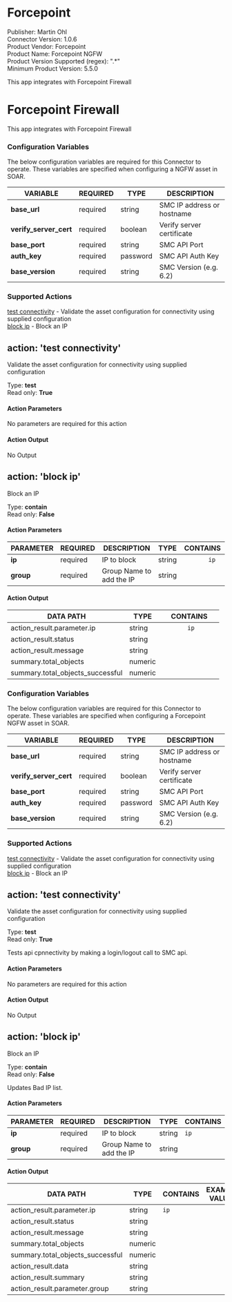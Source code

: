 [comment]: # "Auto-generated SOAR connector documentation"
# Forcepoint

Publisher: Martin Ohl  
Connector Version: 1.0.6  
Product Vendor: Forcepoint  
Product Name: Forcepoint NGFW  
Product Version Supported (regex): ".\*"  
Minimum Product Version: 5.5.0  

This app integrates with Forcepoint Firewall


# Forcepoint Firewall

This app integrates with Forcepoint Firewall

### Configuration Variables

The below configuration variables are required for this Connector to operate. These variables are
specified when configuring a NGFW asset in SOAR.

| VARIABLE               | REQUIRED | TYPE     | DESCRIPTION                |
|------------------------|----------|----------|----------------------------|
| **base_url**           | required | string   | SMC IP address or hostname |
| **verify_server_cert** | required | boolean  | Verify server certificate  |
| **base_port**          | required | string   | SMC API Port               |
| **auth_key**           | required | password | SMC API Auth Key           |
| **base_version**       | required | string   | SMC Version (e.g. 6.2)     |

### Supported Actions

[test connectivity](#action-test-connectivity) - Validate the asset configuration for connectivity
using supplied configuration  
[block ip](#action-block-ip) - Block an IP

## action: 'test connectivity'

Validate the asset configuration for connectivity using supplied configuration

Type: **test**  
Read only: **True**

#### Action Parameters

No parameters are required for this action

#### Action Output

No Output

## action: 'block ip'

Block an IP

Type: **contain**  
Read only: **False**

#### Action Parameters

| PARAMETER | REQUIRED | DESCRIPTION              | TYPE   | CONTAINS            |
|-----------|----------|--------------------------|--------|---------------------|
| **ip**    | required | IP to block              | string | `        ip       ` |
| **group** | required | Group Name to add the IP | string |                     |

#### Action Output

| DATA PATH                        | TYPE    | CONTAINS            |
|----------------------------------|---------|---------------------|
| action_result.parameter.ip       | string  | `        ip       ` |
| action_result.status             | string  |                     |
| action_result.message            | string  |                     |
| summary.total_objects            | numeric |                     |
| summary.total_objects_successful | numeric |                     |


### Configuration Variables
The below configuration variables are required for this Connector to operate.  These variables are specified when configuring a Forcepoint NGFW asset in SOAR.

VARIABLE | REQUIRED | TYPE | DESCRIPTION
-------- | -------- | ---- | -----------
**base_url** |  required  | string | SMC IP address or hostname
**verify_server_cert** |  required  | boolean | Verify server certificate
**base_port** |  required  | string | SMC API Port
**auth_key** |  required  | password | SMC API Auth Key
**base_version** |  required  | string | SMC Version (e.g. 6.2)

### Supported Actions  
[test connectivity](#action-test-connectivity) - Validate the asset configuration for connectivity using supplied configuration  
[block ip](#action-block-ip) - Block an IP  

## action: 'test connectivity'
Validate the asset configuration for connectivity using supplied configuration

Type: **test**  
Read only: **True**

Tests api cpnnectivity by making a login/logout call to SMC api.

#### Action Parameters
No parameters are required for this action

#### Action Output
No Output  

## action: 'block ip'
Block an IP

Type: **contain**  
Read only: **False**

Updates Bad IP list.

#### Action Parameters
PARAMETER | REQUIRED | DESCRIPTION | TYPE | CONTAINS
--------- | -------- | ----------- | ---- | --------
**ip** |  required  | IP to block | string |  `ip` 
**group** |  required  | Group Name to add the IP | string | 

#### Action Output
DATA PATH | TYPE | CONTAINS | EXAMPLE VALUES
--------- | ---- | -------- | --------------
action_result.parameter.ip | string |  `ip`  |  
action_result.status | string |  |  
action_result.message | string |  |  
summary.total_objects | numeric |  |  
summary.total_objects_successful | numeric |  |  
action_result.data | string |  |  
action_result.summary | string |  |  
action_result.parameter.group | string |  |  